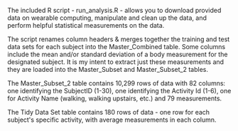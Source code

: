 
The included R script - run_analysis.R - allows you to download provided data on wearable computing, manipulate and clean up the data, and perform helpful statistical measurements on the data.

The script renames column headers & merges together the training and test data sets for each subject into the Master_Combined table. Some columns include the mean and/or standard deviation of a body measurement for the designated subject.  It is my intent to extract just these measurements and they are loaded into the Master_Subset and Master_Subset_2 tables.

The Master_Subset_2 table contains 10,299 rows of data with 82 columns: one identifying the SubjectID (1-30), one identifying the Activity Id (1-6), one for Activity Name (walking, walking upstairs, etc.) and 79 measurements.

The Tidy Data Set table contains 180 rows of data - one row for each subject's specific activity, with average measurements in each column.